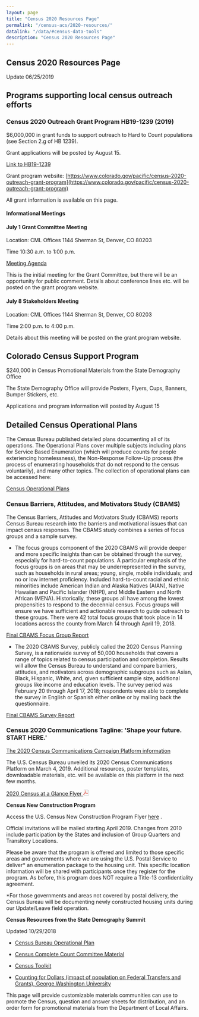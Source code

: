 ```yaml
---
layout: page
title: "Census 2020 Resources Page"
permalink: "/census-acs/2020-resources/"
datalink: "/data/#census-data-tools"
description: "Census 2020 Resources Page"
---
```


## Census 2020 Resources Page

Update 06/25/2019
## Programs supporting local census outreach efforts

### Census 2020 Outreach Grant Program HB19-1239 (2019)
$6,000,000 in grant funds to support outreach to Hard to Count populations (see Section 2.g of HB 1239).

Grant applications will be posted by August 15.

[Link to HB19-1239](https://leg.colorado.gov/bills/hb19-1239)

Grant program website:  [https://www.colorado.gov/pacific/census-2020-outreach-grant-program](https://www.colorado.gov/pacific/census-2020-outreach-grant-program)

All grant information is available on this page.

#### Informational Meetings

#### July 1 Grant Committee Meeting 

Location: CML Offices 1144 Sherman St, Denver, CO 80203

Time 10:30 a.m. to 1:00 p.m.

[Meeting Agenda](https://drive.google.com/open?id=1Dgq1JKoqt5gF-VCdwYRypH5IQ6cZhqLQ) 

This is the initial meeting for the Grant Committee, but there will be an opportunity for public comment.
Details about conference lines etc. will be posted on the grant program website.

#### July 8 Stakeholders Meeting

Location: CML Offices 1144 Sherman St, Denver, CO 80203 

Time 2:00 p.m. to 4:00 p.m.

Details about this meeting will be posted on the grant program website.

## Colorado Census Support Program

$240,000 in Census Promotional Materials from the State Demography Office

The State Demography Office will provide Posters, Flyers, Cups, Banners, Bumper Stickers, etc.

Applications and program information will posted by August 15


## Detailed Census Operational Plans

The Census Bureau published detailed plans documenting all of its operations. The Operational Plans cover multiple subjects including plans for Service Based Enumeration (which will produce counts for people exteriencing homelessness), the Non-Response Follow-Up process (the process of enumerating households that do not respond to the census voluntarily), and many other topics.  The collection of operational plans can be accessed here:

[Census Operational Plans](https://www.census.gov/programs-surveys/decennial-census/2020-census/planning-management/op-plans.All.html)

### Census Barriers, Attitudes, and Motivators Study (CBAMS)

The Census Barriers, Attitudes and Motivators Study (CBAMS) reports Census Bureau research into the barriers and motivational issues that can impact census responses.  The CBAMS study combines a series of focus groups and a sample survey. 

* The focus groups component of the 2020 CBAMS will provide deeper and more specific insights than can be obtained through the survey, especially for hard-to-count populations. A particular emphasis of the focus groups is on areas that may be underrepresented in the survey, such as households in rural areas; young, single, mobile individuals; and no or low internet proficiency. Included hard-to-count racial and ethnic minorities include American Indian and Alaska Natives (AIAN), Native Hawaiian and Pacific Islander (NHPI), and Middle Eastern and North African (MENA). Historically, these groups all have among the lowest propensities to respond to the decennial census. Focus groups will ensure we have sufficient and actionable research to guide outreach to these groups. There were 42 total focus groups that took place in 14 locations across the county from March 14 through April 19, 2018.

[Final CBAMS Focus Group Report](https://www.census.gov/programs-surveys/decennial-census/2020-census/planning-management/final-analysis/2020-report-cbams-focus-group.html?utm_campaign=20190124msc20s1ccnwsnl&utm_medium=email&utm_source=govdelivery)
   
* The 2020 CBAMS Survey, publicly called the 2020 Census Planning Survey, is a nationwide survey of 50,000 households that covers a range of topics related to census participation and completion. Results will allow the Census Bureau to understand and compare barriers, attitudes, and motivators across demographic subgroups such as Asian, Black, Hispanic, White, and, given sufficient sample size, additional groups like income and education levels. The survey period was February 20 through April 17, 2018; respondents were able to complete the survey in English or Spanish either online or by mailing back the questionnaire.

[Final CBAMS Survey Report](https://www.census.gov/programs-surveys/decennial-census/2020-census/planning-management/final-analysis/2020-report-cbams-study-survey.html?utm_campaign=20190124msc20s1ccnwsnl&utm_medium=email&utm_source=govdelivery)

### Census 2020 Communications Tagline: 'Shape your future. START HERE.'

[The 2020 Census Communications Campaign Platform information](https://www.census.gov/newsroom/press-releases/2019/2020-campaign-logo.html)

The U.S. Census Bureau unveiled its 2020 Census Communications Platform on March 4, 2019.  Additional resources, poster templates, downloadable materials, etc. will be available on this platform in the next few months.

[2020 Census at a Glance Flyer ![pdf](/images/page_white_acrobat.png 'download pdf file')](https://drive.google.com/open?id=15BmGnnARZKv_1GYwaraYqshXTYfeCCgp)

**Census New Construction Program**

Access the U.S. Census New Construction Program Flyer [here](https://drive.google.com/open?id=150NAdBhsWChmsYvcVtvJDodcMfqyt1kp) . 

Official invitations will be mailed starting April 2019.  Changes from 2010 include participation by the States and inclusion of Group Quarters and Transitory Locations.


Please be aware that the program is offered and limited to those specific areas and governments where we are using the U.S. Postal Service to deliver* an enumeration package to the housing unit.  This specific location information will be shared with participants once they register for the program.  As before, this program does NOT require a Title-13 confidentiality agreement.


*For those governments and areas not covered by postal delivery, the Census Bureau will be documenting newly constructed housing units during our Update/Leave field operation.

 

**Census Resources from the State Demography Summit**

Updated 10/29/2018

* [Census Bureau Operational Plan](https://www.census.gov/programs-surveys/decennial-census/2020-census/planning-management/program-briefings.html)

*	[Census Complete Count Committee Material](https://www.census.gov/programs-surveys/decennial-census/2020-census/complete_count.html)

*	[Census Toolkit](https://www.census.gov/partners/toolkits.html) 

*	[Counting for Dollars (impact of population on Federal Transfers and Grants), George Washington University](https://gwipp.gwu.edu/counting-dollars-2020-role-decennial-census-geographic-distribution-federal-funds) 

 
This page will provide customizable materials communities can use to promote the Census, question and answer sheets for distribution, and an order form for promotional materials from the Department of Local Affairs.



